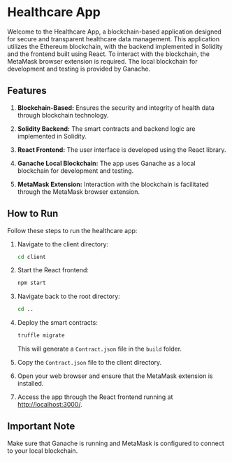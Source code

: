 # Healthcare App

Welcome to the Healthcare App, a blockchain-based application designed for secure and transparent healthcare data management. This application utilizes the Ethereum blockchain, with the backend implemented in Solidity and the frontend built using React. To interact with the blockchain, the MetaMask browser extension is required. The local blockchain for development and testing is provided by Ganache.

## Features

1. **Blockchain-Based:** Ensures the security and integrity of health data through blockchain technology.

2. **Solidity Backend:** The smart contracts and backend logic are implemented in Solidity.

3. **React Frontend:** The user interface is developed using the React library.

4. **Ganache Local Blockchain:** The app uses Ganache as a local blockchain for development and testing.

5. **MetaMask Extension:** Interaction with the blockchain is facilitated through the MetaMask browser extension.

## How to Run

Follow these steps to run the healthcare app:

1. Navigate to the client directory:

    ```bash
    cd client
    ```

2. Start the React frontend:

    ```bash
    npm start
    ```

3. Navigate back to the root directory:

    ```bash
    cd ..
    ```

4. Deploy the smart contracts:

    ```bash
    truffle migrate
    ```

    This will generate a `Contract.json` file in the `build` folder.

5. Copy the `Contract.json` file to the client directory.

6. Open your web browser and ensure that the MetaMask extension is installed.

7. Access the app through the React frontend running at [http://localhost:3000/](http://localhost:3000/).

## Important Note

Make sure that Ganache is running and MetaMask is configured to connect to your local blockchain.

